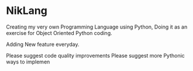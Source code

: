 # NikLang

Creating my very own Programming Language using Python, Doing it as an exercise for Object Oriented Python coding.

Adding New feature everyday.

Please suggest code quality improvements
Please suggest more Pythonic ways to implemen
